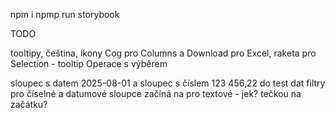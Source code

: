 npm i
npmp run storybook


TODO

tooltipy, čeština, ikony Cog pro Columns a Download pro Excel, raketa pro Selection - tooltip Operace s výběrem

sloupec s datem 2025-08-01 a sloupec s číslem 123 456,22 do test dat
filtry pro číselné a datumové sloupce
začíná na pro textové - jek? tečkou na začátku?